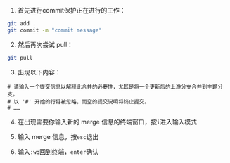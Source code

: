 1. 首先进行commit保护正在进行的工作：

```zsh
git add .
git commit -m "commit message"
```

2. 然后再次尝试 pull：

```zsh
git pull
```

3. 出现以下内容：

```vi
# 请输入一个提交信息以解释此合并的必要性，尤其是将一个更新后的上游分支合并到主题分支。
# 以 '#' 开始的行将被忽略，而空的提交说明将终止提交。
# ……
```

4. 在出现需要你输入新的 merge 信息的终端窗口，按`i`进入输入模式

5. 输入 merge 信息，按`esc`退出

6. 输入`:wq`回到终端，`enter`确认
